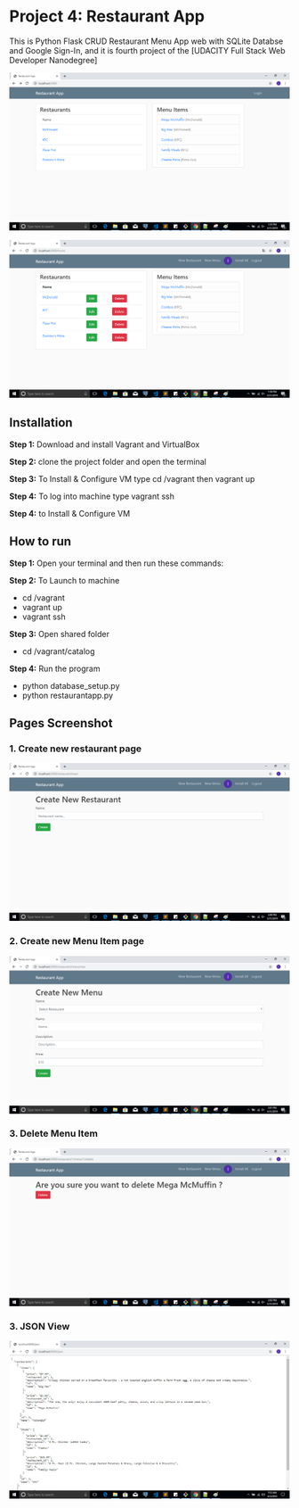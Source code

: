 # Project 4: Restaurant App

This is Python Flask CRUD Restaurant Menu App web with SQLite Databse and Google Sign-In, and it is  fourth project of the [UDACITY Full Stack Web Developer Nanodegree]

![Screenshot](HomePageVIewOne.PNG)

![Screenshot](HomePageVIewFour.png)

## Installation

**Step 1:** Download and install Vagrant and VirtualBox

**Step 2:** clone the project folder and open the terminal

**Step 3:**  To Install & Configure VM type cd /vagrant then vagrant up

**Step 4:** To log into machine type vagrant ssh

**Step 4:** to Install & Configure VM

## How to run

**Step 1:** Open your terminal and then run these commands:

**Step 2:** To Launch to machine
- cd /vagrant
- vagrant up
- vagrant ssh

**Step 3:** Open shared folder
- cd /vagrant/catalog 

**Step 4:** Run the program
- python database_setup.py
- python restaurantapp.py


##  Pages Screenshot

### 1. Create new restaurant page

![Screenshot](CreateNewRestaurant.png)

### 2. Create new Menu Item page

![Screenshot](CreateNewMenuItem.png)

### 3. Delete Menu Item

![Screenshot](DeleteMenuItem.png)

### 3. JSON View

![Screenshot](JsonView.PNG)

